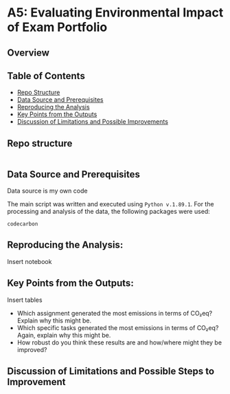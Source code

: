 # A5: Evaluating Environmental Impact of Exam Portfolio
## Overview

## Table of Contents

- [Repo Structure](#repo-structure)
- [Data Source and Prerequisites](#data-source-and-prerequisites)
- [Reproducing the Analysis](#reproducing-the-analysis)
- [Key Points from the Outputs](#key-points-from-the-outputs)
- [Discussion of Limitations and Possible Improvements](#discussion-of-limitations-and-possible-improvements)

## Repo structure

```bash

```

## Data Source and Prerequisites
Data source is my own code 

The main script was written and executed using ```Python v.1.89.1```. 
For the processing and analysis of the data, the following packages were used:

```
codecarbon
```

## Reproducing the Analysis:
Insert notebook

## Key Points from the Outputs:
Insert tables

- Which assignment generated the most emissions in terms of CO₂eq? Explain why this might be.
- Which specific tasks generated the most emissions in terms of CO₂eq? Again, explain why this might be.
- How robust do you think these results are and how/where might they be improved? 

## Discussion of Limitations and Possible Steps to Improvement

